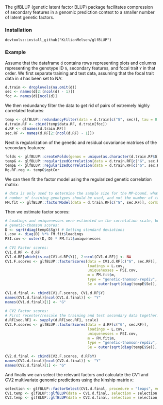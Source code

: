 The glfBLUP (genetic latent factor BLUP) package facilitates compression of secondary features in a genomic prediction context to a smaller number of latent genetic factors.

### Installation
```
devtools::install_github("KillianMelsen/glfBLUP")
```

### Example
Assume that the dataframe `d` contains rows representing plots and columns representing the genotype ID `G`, secondary features, and focal trait `Y` in that order.
We first separate training and test data, assuming that the focal trait data in `d` has been set to NA:
```R
d.train <- droplevels(na.omit(d))
sec <- names(d[2:(ncol(d) - 1)])
foc <- names(d)[ncol(d)]
```
We then redundancy filter the data to get rid of pairs of extremely highly correlated features:
```R
temp <- glfBLUP::redundancyFilter(data = d.train[c("G", sec)], tau = 0.95, verbose = F)
d.train.RF <- cbind(temp$data.RF, d.train[foc])
d.RF <- d[names(d.train.RF)]
sec.RF <- names(d.RF[2:(ncol(d.RF) - 1)])
```
Next is regularization of the genetic and residual covariance matrices of the secondary features:
```R
folds <- glfBLUP::createFolds(genos = unique(as.character(d.train.RF$G)))
tempG <- glfBLUP::regularizedCorrelation(data = d.train.RF[c("G", sec.RF)], folds = folds, what = "genetic", dopar = TRUE)
tempE <- glfBLUP::regularizedCorrelation(data = d.train.RF[c("G", sec.RF)], folds = folds, what = "residual", dopar = TRUE)
Rg.RF.reg <- tempG$optCor
```
We can then fit the factor model using the regularized genetic correlation matrix:
```R
# data is only used to determine the sample size for the MP-bound. what specifies that it's a genetic correlation matrix, so the
# number of training genotypes should be used, and not the number of training individuals (= genotypes * replicates).
FM.fit <- glfBLUP::factorModel(data = d.train.RF[c("G", sec.RF)], cormat = Rg.RF.reg, what = "genetic")
```
Then we estimate factor scores:
```R
# Loadings and uniquenesses were estimated on the correlation scale, but should be on the covariance scale for
# genetic-thomson scores:
D <- sqrt(diag(tempG$Sg)) # Getting standard deviations
L.cov <- diag(D) %*% FM.fit$loadings
PSI.cov <- outer(D, D) * FM.fit$uniquenesses
      
# CV1 Factor scores:
CV1.d.RF <- d.RF
CV1.d.RF[which(is.na(CV1.d.RF$Y)), 2:ncol(CV1.d.RF)] <- NA
CV1.F.scores <- glfBLUP::factorScores(data = CV1.d.RF[c("G", sec.RF)],
                                      loadings = L.cov,
                                      uniquenesses = PSI.cov,
                                      m = FM.fit$m,
                                      type = "genetic-thomson-repdiv",
                                      Se = outer(sqrt(diag(tempE$Se)), sqrt(diag(tempE$Se))) * tempE$optCor)
      
CV1.d.final <- cbind(CV1.F.scores, CV1.d.RF$Y)
names(CV1.d.final)[ncol(CV1.d.final)] <- "Y"
names(CV1.d.final)[1] <- "G"
      
# CV2 Factor scores:
# First recenter/rescale the training and test secondary data together:
d.RF[sec.RF] <- sapply(d.RF[sec.RF], scale)
CV2.F.scores <- glfBLUP::factorScores(data = d.RF[c("G", sec.RF)],
                                      loadings = L.cov,
                                      uniquenesses = PSI.cov,
                                      m = FM.fit$m,
                                      type = "genetic-thomson-repdiv",
                                      Se = outer(sqrt(diag(tempE$Se)), sqrt(diag(tempE$Se))) * tempE$optCor)
      
CV2.d.final <- cbind(CV2.F.scores, d.RF$Y)
names(CV2.d.final)[ncol(CV2.d.final)] <- "Y"
names(CV2.d.final)[1] <- "G"
```
And finally we can select the relevant factors and calculate the CV1 and CV2 multivariate genomic predictions using the kinship matrix `K`:
```R
selection <- glfBLUP::factorSelect(CV1.d.final, procedure = "leaps", verbose = F)
CV1.temp <- glfBLUP::glfBLUP(data = CV1.d.final, selection = selection, K = K, sepExp = FALSE, verbose = F)
CV2.temp <- glfBLUP::glfBLUP(data = CV2.d.final, selection = selection, K = K, sepExp = FALSE, verbose = F)
```
